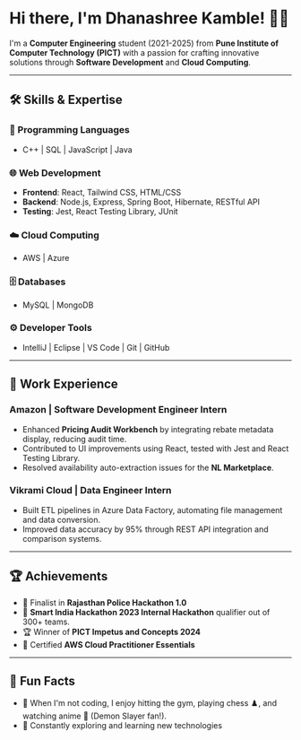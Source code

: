 # Hi there, I'm Dhanashree Kamble! 👋✨  

 I'm a **Computer Engineering** student (2021-2025) from **Pune Institute of Computer Technology (PICT)** with a passion for crafting innovative solutions through **Software Development** and **Cloud Computing**.  

---

## 🛠️ Skills & Expertise  

### 🚀 Programming Languages  
- C++ | SQL | JavaScript | Java  

### 🌐 Web Development  
- **Frontend**: React, Tailwind CSS, HTML/CSS  
- **Backend**: Node.js, Express, Spring Boot, Hibernate, RESTful API  
- **Testing**: Jest, React Testing Library, JUnit  

### ☁️ Cloud Computing  
- AWS | Azure  

### 🗄️ Databases  
- MySQL | MongoDB  

### ⚙️ Developer Tools  
- IntelliJ | Eclipse | VS Code | Git | GitHub  

---

## 💼 Work Experience  

### **Amazon | Software Development Engineer Intern**  
- Enhanced **Pricing Audit Workbench** by integrating rebate metadata display, reducing audit time.  
- Contributed to UI improvements using React, tested with Jest and React Testing Library.  
- Resolved availability auto-extraction issues for the **NL Marketplace**.  

### **Vikrami Cloud | Data Engineer Intern**  
- Built ETL pipelines in Azure Data Factory, automating file management and data conversion.  
- Improved data accuracy by 95% through REST API integration and comparison systems.  

---

## 🏆 Achievements  

- 🏅 Finalist in **Rajasthan Police Hackathon 1.0**  
- 🚀 **Smart India Hackathon 2023 Internal Hackathon** qualifier out of 300+ teams.  
- 🏆 Winner of **PICT Impetus and Concepts 2024**  
- 📜 Certified **AWS Cloud Practitioner Essentials**  

---

## 🌟 Fun Facts  

- 💪 When I'm not coding, I enjoy hitting the gym, playing chess ♟️, and watching anime 🎥 (Demon Slayer fan!).  
- 🌱 Constantly exploring and learning new technologies


